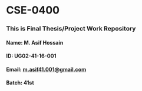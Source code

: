 # CSE-0400
### This is Final Thesis/Project Work Repository
#### Name: M. Asif Hossain
#### ID: UG02-41-16-001
#### Email: m.asif41.001@gmail.com
#### Batch: 41st 
